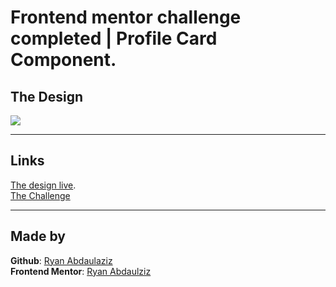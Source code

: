 # Frontend mentor challenge completed | Profile Card Component.
## The Design
<img src="../profile card/Screenshot 2024-01-22 at 16-31-09 Frontend Mentor Profile card component.png"/>

___
## Links 
[The design live](https://ryanabdaul.github.io/Profile-Card/).  
[The Challenge](https://www.frontendmentor.io/challenges/profile-card-component-cfArpWshJ/hub)
___
## Made by
**Github**: [Ryan Abdaulaziz](https://github.com/RyanAbdaul)  
**Frontend Mentor**: [Ryan Abdaulziz](https://www.frontendmentor.io/profile/RyanAbdaul)